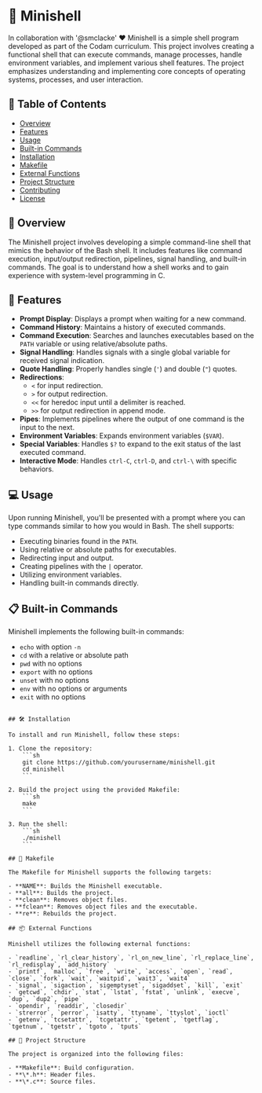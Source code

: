 
# 🐚 Minishell

In collaboration with '@smclacke' :heart:
Minishell is a simple shell program developed as part of the Codam curriculum. This project involves creating a functional shell that can execute commands, manage processes, handle environment variables, and implement various shell features. The project emphasizes understanding and implementing core concepts of operating systems, processes, and user interaction.

## 📑 Table of Contents
- [Overview](#overview)
- [Features](#features)
- [Usage](#usage)
- [Built-in Commands](#built-in-commands)
- [Installation](#installation)
- [Makefile](#makefile)
- [External Functions](#external-functions)
- [Project Structure](#project-structure)
- [Contributing](#contributing)
- [License](#license)

## 🌟 Overview

The Minishell project involves developing a simple command-line shell that mimics the behavior of the Bash shell. It includes features like command execution, input/output redirection, pipelines, signal handling, and built-in commands. The goal is to understand how a shell works and to gain experience with system-level programming in C.

## 🚀 Features

- **Prompt Display**: Displays a prompt when waiting for a new command.
- **Command History**: Maintains a history of executed commands.
- **Command Execution**: Searches and launches executables based on the `PATH` variable or using relative/absolute paths.
- **Signal Handling**: Handles signals with a single global variable for received signal indication.
- **Quote Handling**: Properly handles single (`'`) and double (`"`) quotes.
- **Redirections**:
  - `<` for input redirection.
  - `>` for output redirection.
  - `<<` for heredoc input until a delimiter is reached.
  - `>>` for output redirection in append mode.
- **Pipes**: Implements pipelines where the output of one command is the input to the next.
- **Environment Variables**: Expands environment variables (`$VAR`).
- **Special Variables**: Handles `$?` to expand to the exit status of the last executed command.
- **Interactive Mode**: Handles `ctrl-C`, `ctrl-D`, and `ctrl-\` with specific behaviors.

## 💻 Usage

Upon running Minishell, you'll be presented with a prompt where you can type commands similar to how you would in Bash. The shell supports:

- Executing binaries found in the `PATH`.
- Using relative or absolute paths for executables.
- Redirecting input and output.
- Creating pipelines with the `|` operator.
- Utilizing environment variables.
- Handling built-in commands directly.

## 📋 Built-in Commands

Minishell implements the following built-in commands:

- `echo` with option `-n`
- `cd` with a relative or absolute path
- `pwd` with no options
- `export` with no options
- `unset` with no options
- `env` with no options or arguments
- `exit` with no options
```

## 🛠️ Installation

To install and run Minishell, follow these steps:

1. Clone the repository:
    ```sh
    git clone https://github.com/yourusername/minishell.git
    cd minishell
    ```

2. Build the project using the provided Makefile:
    ```sh
    make
    ```

3. Run the shell:
    ```sh
    ./minishell
    ```

## 📄 Makefile

The Makefile for Minishell supports the following targets:

- **NAME**: Builds the Minishell executable.
- **all**: Builds the project.
- **clean**: Removes object files.
- **fclean**: Removes object files and the executable.
- **re**: Rebuilds the project.

## 📦 External Functions

Minishell utilizes the following external functions:

- `readline`, `rl_clear_history`, `rl_on_new_line`, `rl_replace_line`, `rl_redisplay`, `add_history`
- `printf`, `malloc`, `free`, `write`, `access`, `open`, `read`, `close`, `fork`, `wait`, `waitpid`, `wait3`, `wait4`
- `signal`, `sigaction`, `sigemptyset`, `sigaddset`, `kill`, `exit`
- `getcwd`, `chdir`, `stat`, `lstat`, `fstat`, `unlink`, `execve`, `dup`, `dup2`, `pipe`
- `opendir`, `readdir`, `closedir`
- `strerror`, `perror`, `isatty`, `ttyname`, `ttyslot`, `ioctl`
- `getenv`, `tcsetattr`, `tcgetattr`, `tgetent`, `tgetflag`, `tgetnum`, `tgetstr`, `tgoto`, `tputs`

## 📂 Project Structure

The project is organized into the following files:

- **Makefile**: Build configuration.
- **\*.h**: Header files.
- **\*.c**: Source files.

